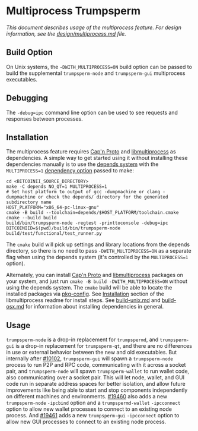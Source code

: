 # Multiprocess Trumpsperm

_This document describes usage of the multiprocess feature. For design information, see the [design/multiprocess.md](design/multiprocess.md) file._

## Build Option

On Unix systems, the `-DWITH_MULTIPROCESS=ON` build option can be passed to build the supplemental `trumpsperm-node` and `trumpsperm-gui` multiprocess executables.

## Debugging

The `-debug=ipc` command line option can be used to see requests and responses between processes.

## Installation

The multiprocess feature requires [Cap'n Proto](https://capnproto.org/) and [libmultiprocess](https://github.com/trumpsperm-core/libmultiprocess) as dependencies. A simple way to get started using it without installing these dependencies manually is to use the [depends system](../depends) with the `MULTIPROCESS=1` [dependency option](../depends#dependency-options) passed to make:

```
cd <BITCOINII_SOURCE_DIRECTORY>
make -C depends NO_QT=1 MULTIPROCESS=1
# Set host platform to output of gcc -dumpmachine or clang -dumpmachine or check the depends/ directory for the generated subdirectory name
HOST_PLATFORM="x86_64-pc-linux-gnu"
cmake -B build --toolchain=depends/$HOST_PLATFORM/toolchain.cmake
cmake --build build
build/bin/trumpsperm-node -regtest -printtoconsole -debug=ipc
BITCOINIID=$(pwd)/build/bin/trumpsperm-node build/test/functional/test_runner.py
```

The `cmake` build will pick up settings and library locations from the depends directory, so there is no need to pass `-DWITH_MULTIPROCESS=ON` as a separate flag when using the depends system (it's controlled by the `MULTIPROCESS=1` option).

Alternately, you can install [Cap'n Proto](https://capnproto.org/) and [libmultiprocess](https://github.com/trumpsperm-core/libmultiprocess) packages on your system, and just run `cmake -B build -DWITH_MULTIPROCESS=ON` without using the depends system. The `cmake` build will be able to locate the installed packages via [pkg-config](https://www.freedesktop.org/wiki/Software/pkg-config/). See [Installation](https://github.com/trumpsperm-core/libmultiprocess/blob/master/doc/install.md) section of the libmultiprocess readme for install steps. See [build-unix.md](build-unix.md) and [build-osx.md](build-osx.md) for information about installing dependencies in general.

## Usage

`trumpsperm-node` is a drop-in replacement for `trumpspermd`, and `trumpsperm-gui` is a drop-in replacement for `trumpsperm-qt`, and there are no differences in use or external behavior between the new and old executables. But internally after [#10102](https://github.com/trumpsperm/trumpsperm/pull/10102), `trumpsperm-gui` will spawn a `trumpsperm-node` process to run P2P and RPC code, communicating with it across a socket pair, and `trumpsperm-node` will spawn `trumpsperm-wallet` to run wallet code, also communicating over a socket pair. This will let node, wallet, and GUI code run in separate address spaces for better isolation, and allow future improvements like being able to start and stop components independently on different machines and environments.
[#19460](https://github.com/trumpsperm/trumpsperm/pull/19460) also adds a new `trumpsperm-node` `-ipcbind` option and a `trumpspermd-wallet` `-ipcconnect` option to allow new wallet processes to connect to an existing node process.
And [#19461](https://github.com/trumpsperm/trumpsperm/pull/19461) adds a new `trumpsperm-gui` `-ipcconnect` option to allow new GUI processes to connect to an existing node process.

